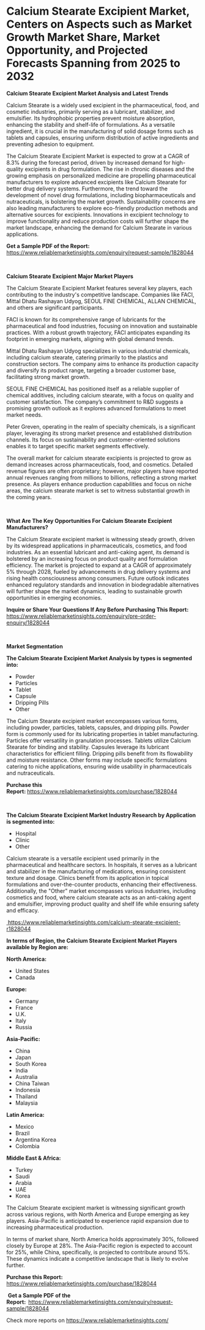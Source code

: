 <p><h1>Calcium Stearate Excipient Market, Centers on Aspects such as Market Growth Market Share, Market Opportunity, and Projected Forecasts Spanning from 2025 to 2032</h1></p><p><strong>Calcium Stearate Excipient Market Analysis and Latest Trends</strong></p>
<p><p>Calcium Stearate is a widely used excipient in the pharmaceutical, food, and cosmetic industries, primarily serving as a lubricant, stabilizer, and emulsifier. Its hydrophobic properties prevent moisture absorption, enhancing the stability and shelf-life of formulations. As a versatile ingredient, it is crucial in the manufacturing of solid dosage forms such as tablets and capsules, ensuring uniform distribution of active ingredients and preventing adhesion to equipment.</p><p>The Calcium Stearate Excipient Market is expected to grow at a CAGR of 8.3% during the forecast period, driven by increased demand for high-quality excipients in drug formulation. The rise in chronic diseases and the growing emphasis on personalized medicine are propelling pharmaceutical manufacturers to explore advanced excipients like Calcium Stearate for better drug delivery systems. Furthermore, the trend toward the development of novel drug formulations, including biopharmaceuticals and nutraceuticals, is bolstering the market growth. Sustainability concerns are also leading manufacturers to explore eco-friendly production methods and alternative sources for excipients. Innovations in excipient technology to improve functionality and reduce production costs will further shape the market landscape, enhancing the demand for Calcium Stearate in various applications.</p></p>
<p><strong>Get a Sample PDF of the Report:&nbsp;</strong> <a href="https://www.reliablemarketinsights.com/enquiry/request-sample/1828044?utm_campaign=2214&utm_medium=2&utm_source=Github&utm_content=ia&utm_term=01042025&utm_id=calcium-stearate-excipient">https://www.reliablemarketinsights.com/enquiry/request-sample/1828044</a></p>
<p>&nbsp;</p>
<p><strong>Calcium Stearate Excipient Major Market Players</strong></p>
<p><p>The Calcium Stearate Excipient Market features several key players, each contributing to the industry's competitive landscape. Companies like FACI, Mittal Dhatu Rashayan Udyog, SEOUL FINE CHEMICAL, ALLAN CHEMICAL, and others are significant participants.</p><p>FACI is known for its comprehensive range of lubricants for the pharmaceutical and food industries, focusing on innovation and sustainable practices. With a robust growth trajectory, FACI anticipates expanding its footprint in emerging markets, aligning with global demand trends.</p><p>Mittal Dhatu Rashayan Udyog specializes in various industrial chemicals, including calcium stearate, catering primarily to the plastics and construction sectors. The company aims to enhance its production capacity and diversify its product range, targeting a broader customer base, facilitating strong market growth.</p><p>SEOUL FINE CHEMICAL has positioned itself as a reliable supplier of chemical additives, including calcium stearate, with a focus on quality and customer satisfaction. The company’s commitment to R&D suggests a promising growth outlook as it explores advanced formulations to meet market needs.</p><p>Peter Greven, operating in the realm of specialty chemicals, is a significant player, leveraging its strong market presence and established distribution channels. Its focus on sustainability and customer-oriented solutions enables it to target specific market segments effectively.</p><p>The overall market for calcium stearate excipients is projected to grow as demand increases across pharmaceuticals, food, and cosmetics. Detailed revenue figures are often proprietary; however, major players have reported annual revenues ranging from millions to billions, reflecting a strong market presence. As players enhance production capabilities and focus on niche areas, the calcium stearate market is set to witness substantial growth in the coming years.</p></p>
<p>&nbsp;</p>
<p><strong>What Are The Key Opportunities For Calcium Stearate Excipient Manufacturers?</strong></p>
<p><p>The Calcium Stearate excipient market is witnessing steady growth, driven by its widespread applications in pharmaceuticals, cosmetics, and food industries. As an essential lubricant and anti-caking agent, its demand is bolstered by an increasing focus on product quality and formulation efficiency. The market is projected to expand at a CAGR of approximately 5% through 2028, fueled by advancements in drug delivery systems and rising health consciousness among consumers. Future outlook indicates enhanced regulatory standards and innovation in biodegradable alternatives will further shape the market dynamics, leading to sustainable growth opportunities in emerging economies.</p></p>
<p><strong>Inquire or Share Your Questions If Any Before Purchasing This Report:</strong> <a href="https://www.reliablemarketinsights.com/enquiry/pre-order-enquiry/1828044?utm_campaign=2214&utm_medium=2&utm_source=Github&utm_content=ia&utm_term=01042025&utm_id=calcium-stearate-excipient">https://www.reliablemarketinsights.com/enquiry/pre-order-enquiry/1828044</a></p>
<p>&nbsp;</p>
<p><strong>Market Segmentation</strong></p>
<p><strong>The Calcium Stearate Excipient Market Analysis by types is segmented into:</strong></p>
<p><ul><li>Powder</li><li>Particles</li><li>Tablet</li><li>Capsule</li><li>Dripping Pills</li><li>Other</li></ul></p>
<p><p>The Calcium Stearate excipient market encompasses various forms, including powder, particles, tablets, capsules, and dripping pills. Powder form is commonly used for its lubricating properties in tablet manufacturing. Particles offer versatility in granulation processes. Tablets utilize Calcium Stearate for binding and stability. Capsules leverage its lubricant characteristics for efficient filling. Dripping pills benefit from its flowability and moisture resistance. Other forms may include specific formulations catering to niche applications, ensuring wide usability in pharmaceuticals and nutraceuticals.</p></p>
<p><strong>Purchase this Report:&nbsp;</strong><a href="https://www.reliablemarketinsights.com/purchase/1828044?utm_campaign=2214&utm_medium=2&utm_source=Github&utm_content=ia&utm_term=01042025&utm_id=calcium-stearate-excipient">https://www.reliablemarketinsights.com/purchase/1828044</a></p>
<p>&nbsp;</p>
<p><strong>The Calcium Stearate Excipient Market Industry Research by Application is segmented into:</strong></p>
<p><ul><li>Hospital</li><li>Clinic</li><li>Other</li></ul></p>
<p><p>Calcium stearate is a versatile excipient used primarily in the pharmaceutical and healthcare sectors. In hospitals, it serves as a lubricant and stabilizer in the manufacturing of medications, ensuring consistent texture and dosage. Clinics benefit from its application in topical formulations and over-the-counter products, enhancing their effectiveness. Additionally, the "Other" market encompasses various industries, including cosmetics and food, where calcium stearate acts as an anti-caking agent and emulsifier, improving product quality and shelf life while ensuring safety and efficacy.</p></p>
<p><a href="https://www.reliablemarketinsights.com/calcium-stearate-excipient-r1828044?utm_campaign=2214&utm_medium=2&utm_source=Github&utm_content=ia&utm_term=01042025&utm_id=calcium-stearate-excipient">&nbsp;https://www.reliablemarketinsights.com/calcium-stearate-excipient-r1828044</a></p>
<p><strong>In terms of Region, the Calcium Stearate Excipient Market Players available by Region are:</strong></p>
<p>
    <p> <strong> North America: </strong>
        <ul>
            <li>United States</li>
            <li>Canada</li>
        </ul>
        </p> 
    <p> <strong> Europe: </strong>
        <ul>
            <li>Germany</li>
            <li>France</li>
            <li>U.K.</li>
            <li>Italy</li>
            <li>Russia</li>
        </ul>
        </p> 
    <p> <strong> Asia-Pacific: </strong>
        <ul>
            <li>China</li>
            <li>Japan</li>
            <li>South Korea</li>
            <li>India</li>
            <li>Australia</li>
            <li>China Taiwan</li>
            <li>Indonesia</li>
            <li>Thailand</li>
            <li>Malaysia</li>
        </ul>
        </p> 
    <p> <strong> Latin America: </strong>
        <ul>
            <li>Mexico</li>
            <li>Brazil</li>
            <li>Argentina Korea</li>
            <li>Colombia</li>
        </ul>
        </p> 
    <p> <strong> Middle East & Africa: </strong>
        <ul>
            <li>Turkey</li>
            <li>Saudi</li>
            <li>Arabia</li>
            <li>UAE</li>
            <li>Korea</li>
        </ul>
    </p>
    </p>
<p><p>The Calcium Stearate excipient market is witnessing significant growth across various regions, with North America and Europe emerging as key players. Asia-Pacific is anticipated to experience rapid expansion due to increasing pharmaceutical production. </p><p>In terms of market share, North America holds approximately 30%, followed closely by Europe at 28%. The Asia-Pacific region is expected to account for 25%, while China, specifically, is projected to contribute around 15%. These dynamics indicate a competitive landscape that is likely to evolve further.</p></p>
<p><strong>Purchase this Report: </strong><a href="https://www.reliablemarketinsights.com/purchase/1828044?utm_campaign=2214&utm_medium=2&utm_source=Github&utm_content=ia&utm_term=01042025&utm_id=calcium-stearate-excipient">https://www.reliablemarketinsights.com/purchase/1828044</a></p>
<p>&nbsp;<strong>Get a Sample PDF of the Report:&nbsp;&nbsp;</strong><a href="https://www.reliablemarketinsights.com/enquiry/request-sample/1828044?utm_campaign=2214&utm_medium=2&utm_source=Github&utm_content=ia&utm_term=01042025&utm_id=calcium-stearate-excipient">https://www.reliablemarketinsights.com/enquiry/request-sample/1828044</a></p>
<p><strong></strong></p>
<p>Check more reports on <a href="https://www.reliablemarketinsights.com/?utm_campaign=2214&utm_medium=2&utm_source=Github&utm_content=ia&utm_term=01042025&utm_id=calcium-stearate-excipient">https://www.reliablemarketinsights.com/</a></p>